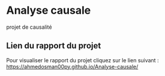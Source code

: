# Analyse causale
 
projet de causalité

## Lien du rapport du projet

Pour visualiser le rapport du projet cliquez sur le lien suivant : https://ahmedosman00py.github.io/Analyse-causale/
